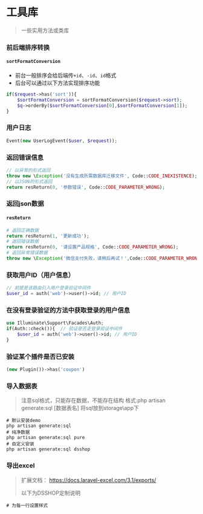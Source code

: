 # 工具库
> 一些实用方法或类库
### 前后端排序转换
#### `sortFormatConversion`
- 前台一般排序会给后端传`+id`、`-id`、`id`格式
- 后台可以通过以下方法实现排序功能
``` php
if($request->has('sort')){
    $sortFormatConversion = sortFormatConversion($request->sort);
    $q->orderBy($sortFormatConversion[0],$sortFormatConversion[1]);
}
```
### 用户日志
```php
Event(new UserLogEvent($user, $request));
```
### 返回错误信息
```php
// 以异常的形式返回
throw new \Exception('没有生成所需数据库迁移文件', Code::CODE_INEXISTENCE);
// 以JSON的形式返回
return resReturn(0, '参数错误', Code::CODE_PARAMETER_WRONG);
```
### 返回json数据
#### `resReturn`
```php
# 返回正确数据
return resReturn(1, '更新成功');
# 返回错误数据
return resReturn(0, '请设置产品规格', Code::CODE_PARAMETER_WRONG);
# 返回异常错误数据
throw new \Exception('微信支付失败，请稍后再试！',Code::CODE_PARAMETER_WRONG);
```
### 获取用户ID（用户信息）
```php
// 前提是该路由引入用户登录验证中间件
$user_id = auth('web')->user()->id; // 用户ID
```

### 在没有登录验证的方法中获取登录的用户信息
```php
use Illuminate\Support\Facades\Auth;
if(Auth::check()){  // 验证是否走登录验证中间件
    $user_id = auth('web')->user()->id; // 用户ID
}
```
### 验证某个插件是否已安装
```php
(new Plugin())->has('coupon')
```
### 导入数据表
> 注意sql格式，只能存在数据，不能存在结构
> 格式:php artisan generate:sql [数据表名]
> 将sql放到storage\app下

```shell
# 默认安装demo
php artisan generate:sql
# 纯净数据
php artisan generate:sql pure
# 自定义安装
php artisan generate:sql dsshop
```
### 导出excel
> 扩展文档： https://docs.laravel-excel.com/3.1/exports/
>
> 以下为DSSHOP定制说明
```
# 为每一行设置样式

```